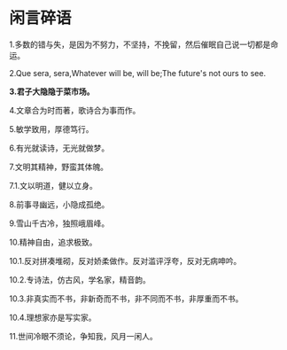 # 闲言碎语

1.多数的错与失，是因为不努力，不坚持，不挽留，然后催眠自己说一切都是命运。

2.Que sera, sera,Whatever will be, will be;The future's not ours to see.

**3.君子大隐隐于菜市场。**

4.文章合为时而著，歌诗合为事而作。

5.敏学致用，厚德笃行。

6.有光就读诗，无光就做梦。

7.文明其精神，野蛮其体魄。

7.1.文以明道，健以立身。

8.前事寻幽远，小隐成孤绝。

9.雪山千古冷，独照峨眉峰。

10.精神自由，追求极致。

10.1.反对拼凑堆砌，反对娇柔做作。反对滥评浮夸，反对无病呻吟。

10.2.专诗法，仿古风，学名家，精音韵。

10.3.非真实而不书，非新奇而不书，非不同而不书，非厚重而不书。

10.4.理想家亦是写实家。

11.世间冷眼不须论，争知我，风月一闲人。


